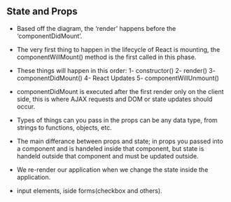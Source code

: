 ## State and Props

- Based off the diagram, the ‘render’ happens before the ‘componentDidMount’.
- The very first thing to happen in the lifecycle of React is mounting, the componentWillMount() method is the first called in this phase.
- These things will happen in this order:
   1- constructor()
   2- render()
   3- componentDidMount()
   4- React Updates
   5- componentWillUnmount()

- componentDidMount is executed after the first render only on the client side, this is where AJAX requests and DOM or state updates should occur.


- Types of things can you pass in the props can be any data type, from strings to functions, objects, etc.
- The main differance between props and state; in props you passed into a component and is handeled inside that component, but state is handeld outside that component and must be updated outside.
- We re-render our application when we change the state inside the application.
- input elements, iside forms(checkbox and others).